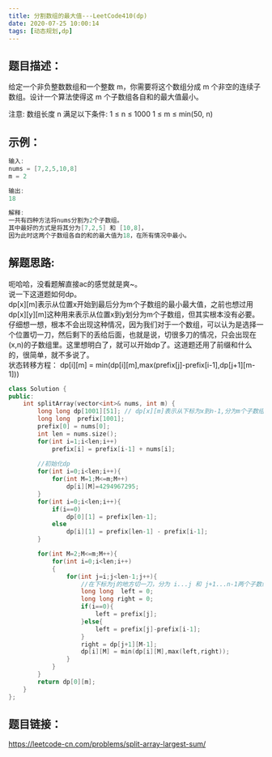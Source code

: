 ```yaml
---
title: 分割数组的最大值---LeetCode410(dp)
date: 2020-07-25 10:00:14
tags: [动态规划,dp]
---
```

## 题目描述：  
给定一个非负整数数组和一个整数 m，你需要将这个数组分成 m 个非空的连续子数组。设计一个算法使得这 m 个子数组各自和的最大值最小。

注意:
数组长度 n 满足以下条件:
1 ≤ n ≤ 1000
1 ≤ m ≤ min(50, n)


## 示例：   
```cpp
输入:
nums = [7,2,5,10,8]
m = 2

输出:
18

解释:
一共有四种方法将nums分割为2个子数组。
其中最好的方式是将其分为[7,2,5] 和 [10,8]，
因为此时这两个子数组各自的和的最大值为18，在所有情况中最小。
```
<!-- more -->

## 解题思路:  
呃哈哈，没看题解直接ac的感觉就是爽~。  
说一下这道题如何dp。  
dp[x][m]表示从位置x开始到最后分为m个子数组的最小最大值，之前也想过用dp[x][y][m]这种用来表示从位置x到y划分为m个子数组，但其实根本没有必要。仔细想一想，根本不会出现这种情况，因为我们对于一个数组，可以认为是选择一个位置切一刀，然后剩下的丢给后面，也就是说，切很多刀的情况，只会出现在(x,n)的子数组里。这里想明白了，就可以开始dp了。这道题还用了前缀和什么的，很简单，就不多说了。  
状态转移方程： dp[i][m] = min(dp[i][m],max(prefix[j]-prefix[i-1],dp[j+1][m-1]))

```cpp
class Solution {
public:
    int splitArray(vector<int>& nums, int m) {
        long long dp[1001][51]; // dp[x][m]表示从下标为x到n-1,分为m个子数组的最小最大值
        long long  prefix[1001]; 
        prefix[0] = nums[0];
        int len = nums.size();
        for(int i=1;i<len;i++)
            prefix[i] = prefix[i-1] + nums[i];
        
        //初始化dp
        for(int i=0;i<len;i++){
            for(int M=1;M<=m;M++)
                dp[i][M]=4294967295;
        }
        for(int i=0;i<len;i++){
            if(i==0)
                dp[0][1] = prefix[len-1];
            else
                dp[i][1] = prefix[len-1] - prefix[i-1];
        }

        for(int M=2;M<=m;M++){
            for(int i=0;i<len;i++)
            {
                for(int j=i;j<len-1;j++){
                    //在下标为j的地方切一刀，分为 i...j 和 j+1...n-1两个子数组
                    long long  left = 0;
                    long long right = 0;
                    if(i==0){
                        left = prefix[j];
                    }else{
                        left = prefix[j]-prefix[i-1];
                    }
                    right = dp[j+1][M-1];
                    dp[i][M] = min(dp[i][M],max(left,right));
                }
            }
        }
        return dp[0][m];
    }
};
```

## 题目链接：  
https://leetcode-cn.com/problems/split-array-largest-sum/